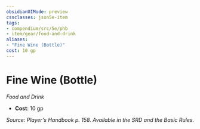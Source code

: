 ```yaml
---
obsidianUIMode: preview
cssclasses: json5e-item
tags:
- compendium/src/5e/phb
- item/gear/food-and-drink
aliases: 
- "Fine Wine (Bottle)"
cost: 10 gp
---
```

# Fine Wine (Bottle)
*Food and Drink*  

- **Cost**: 10 gp

*Source: Player's Handbook p. 158. Available in the SRD and the Basic Rules.*